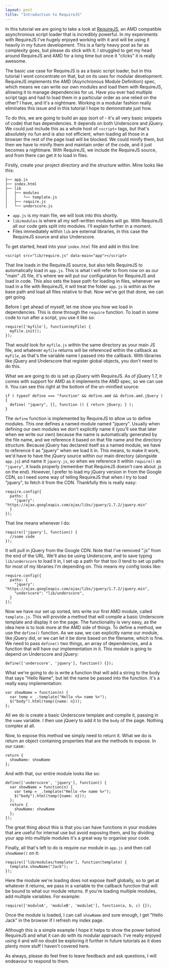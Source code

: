 ```yaml
---
layout: post
title: "Introduction to RequireJS"
---
```


In this tutorial we are going to take a look at [RequireJS][1], an AMD compatible asynchronous script loader that is incredibly powerful. In my experiments with RequireJS I've hugely enjoyed working with it and will be using it heavily in my future development. This is a fairly heavy post as far as complexity goes, but please do stick with it. I struggled to get my head around RequireJS and AMD for a long time but once it "clicks" it is really awesome.

The basic use case for RequireJS is as a basic script loader, but in this tutorial I wont concentrate on that, but on its uses for modular development. RequireJS implements the AMD (Asynchronous Module Definition) spec, which means we can write our own modules and load them with RequireJS, allowing it to manage dependencies for us. Have you ever had multiple script tags and had to load them in a particular order as one relied on the other? I have, and it's a nightmare. Working in a modular fashion really eliminates this issue and in this tutorial I hope to demonstrate just how.

To do this, we are going to build an app (sort of - it's all very basic snippets of code) that has dependencies. It depends on both Underscore and jQuery. We could just include this as a whole host of `<script>` tags, but that's absolutely no fun and is also not efficient, when loading all those in a browser the rest of the page load will be blocked. We could minify them, but then we have to minify them and maintain order of the code, and it just becomes a nightmare. With RequireJS, we include the RequireJS source, and from there can get it to load in files.


Firstly, create your project directory and the structure within. Mine looks like this:

    ├── app.js
    ├── index.html
    ├── lib
    │   ├── modules
    │   │   └── template.js
    │   ├── require.js
    │   └── underscore.js

* `app.js` is my main file, we will look into this shortly.
* `lib/modules` is where all my self-written modules will go. With RequireJS all our code gets split into modules. I'll explain further in a moment.
* Files immediately within `lib` are external libraries, in this case the RequireJS source and also Underscore.

To get started, head into your `index.html` file and add in this line:

    <script src="lib/require.js" data-main="app"></script>

That line loads in the RequireJS source, but also tells RequireJS to automatically load in `app.js`. This is what I will refer to from now on as our "main" JS file, it's where we will put our configuration for RequireJS and load in code. This also sets the base path for loading in files, whenever we load in a file with RequireJS, it will treat the folder `app.js` is within as the base path and load all files relative to that. Now we've got that done, we can get going.

Before I get ahead of myself, let me show you how we load in dependencies. This is done through the `require` function. To load in some code to run after a script, you use it like so:

    require(['myfile'], function(myFile) {
      myFile.init();
    });

That would look for `myfile.js` within the same directory as your main JS file, and whatever `myfile` returns will be referenced within the callback as `myFile`, as that's the variable name I passed into the callback. With libraries like jQuery and Underscore that register global objects, you don't need to do this.

What we are going to do is set up jQuery with RequireJS. As of jQuery 1.7, it comes with support for AMD as it implements the AMD spec, so we can use it. You can see this right at the bottom of the un-minified source:

    if ( typeof define === "function" && define.amd && define.amd.jQuery ) {
      define( "jquery", [], function () { return jQuery; } );
    }

The `define` function is implemented by RequireJS to allow us to define modules. This one defines a named module named "jquery". Usually when defining our own modules we don't explicitly name it (you'll see that later when we write our own) because the name is automatically generated by the file name, and we reference it based on that file name and the directory structure. Because jQuery has declared itself as a named module, we have to reference it as "jquery" when we load it in. This means, to make it work, we'd have to have the jQuery source within our main directory (alongside `app.js`) and name it `jquery.js`, so when we reference it within `require()` as `"jquery"`, it loads properly (remember that RequireJS doesn't care about .js on the end). However, I prefer to load my jQuery version in from the Google CDN, so I need some way of telling RequireJS that when I try to load "jquery", to fetch it from the CDN. Thankfully this is really easy:

    require.config({
      paths: {
        "jquery": "https://ajax.googleapis.com/ajax/libs/jquery/1.7.2/jquery.min"
      }
    });

That line means whenever I do:

    require(['jquery'], function() {
      //some code
    });

It will pull in jQuery from the Google CDN. Note that I've removed ".js" from the end of the URL. We'll also be using Underscore, and to save typing `lib/underscore` to load it in, I set up a path for that too (I tend to set up paths for most of my libraries I'm depending on. This means my config looks like:

    require.config({
      paths: {
        "jquery": "https://ajax.googleapis.com/ajax/libs/jquery/1.7.2/jquery.min",
        "underscore": "lib/underscore",
      }
    });

Now we  have our set up sorted, lets write our first AMD module, called `template.js`. This will provide a method that will compile a basic Underscore template and display it on the page. The functionality is very easy, as the idea here is to look more at the AMD side of things. To define a method, we use the `define()` function. As we saw, we can explicitly name our module, like jQuery did, or we can let it be done based on the filename, which is fine. We need to pass `define()` two things, an array of dependencies, and a function that will have our implementation in it. This module is going to depend on Underscore and jQuery:

    define(['underscore', 'jquery'], function() {});

What we're going to do is write a function that will add a string to the body that says "Hello Name", but let the name be passed into the function. It's a really easy implementation:

    var showName = function(n) {
      var temp = _.template("Hello <%= name %>");
      $("body").html(temp({name: n}));
    };

All we do is create a basic Underscore template and compile it, passing in the `name` variable. I then use jQuery to add it to the `body` of the page. Nothing complex at all.

Now, to expose this method we simply need to return it. What we do is return an object containing properties that are the methods to expose. In our case:

    return {
      showName: showName
    };

And with that, our entire module looks like so:

    define(['underscore', 'jquery'], function() {
      var showName = function(n) {
        var temp = _.template("Hello <%= name %>");
        $("body").html(temp({name: n}));
      };
      return {
        showName: showName
      };
    });

The great thing about this is that you can have functions in your modules that are useful for internal use but avoid exposing them, and by dividing your app into multiple modules it's a great way to organise your code.

Finally, all that's left to do is require our module in `app.js` and then call `showName()` on it:


    require(['lib/modules/template'], function(template) {
      template.showName("Jack");
    });

Here the module we're loading does not expose itself globally, so to get at whatever it returns, we pass in a variable to the callback function that will be bound to what our module returns. If you're loading multiple modules, add multiple variables. For example:

    require(['moduleA', 'moduleB', 'moduleC'], function(a, b, c) {});

Once the module is loaded, I can call `showName` and sure enough, I get "Hello Jack" in the browser if I refresh my index page.

Although this is a simple example I hope it helps to show the power behind RequireJS and what it can do with its modular approach. I've really enjoyed using it and will no doubt be exploring it further in future tutorials as it does plenty more stuff I haven't covered here.

As always, please do feel free to leave feedback and ask questions, I will endeavour to respond to them.

[1]: http://www.requirejs.org

